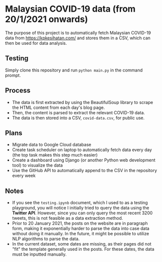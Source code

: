 # Malaysian COVID-19 data (from 20/1/2021 onwards)

The purpose of this project is to automatically fetch Malaysian COVID-19 data from https://kpkesihatan.com/ and stores them in a CSV, 
which can then be used for data analysis.

## Testing

Simply clone this repository and run ```python main.py``` in the command prompt.

## Process
- The data is first extracted by using the BeautifulSoup library to
scrape the HTML content from each day's blog page.
- Then, the content is parsed to extract the relevant COVID-19 data.
- The data is then stored into a CSV, ```covid-data.csv```, for public use.

## Plans
- Migrate data to Google Cloud database
- Create task scheduler on laptop to automatically fetch data every day (the
top task makes this step much easier)
- Create a dashboard using Django (or another Python web development tool) to visualize
the data
- Use the GitHub API to automatically append to the CSV in the repository 
every week

## Notes
- If you see the ```testing.ipynb``` document, which I used to as a testing
playground, you will notice I initially tried to query
the data using the **Twitter API**. However, since you can only query the most recent
3200 tweets, this is not feasible as a data extraction method.
- Prior to 20 January 2021, the posts on the website are in paragraph form, making it
exponentially harder to parse the data into case data without doing it manually. 
In the future, it might be possible to utilize NLP algorithms to parse the data.
- In the current dataset, some dates are missing, as their pages did not "fit" the
template generally used in the posts. For these dates, the data must be inputted manually.
